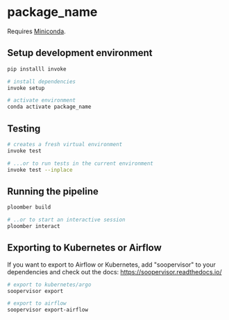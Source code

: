 # package_name

Requires [Miniconda](https://docs.conda.io/en/latest/miniconda.html).

## Setup development environment

```sh
pip installl invoke

# install dependencies
invoke setup

# activate environment
conda activate package_name
```

## Testing

```sh
# creates a fresh virtual environment
invoke test

# ...or to run tests in the current environment
invoke test --inplace
```

## Running the pipeline

```sh
ploomber build

# ..or to start an interactive session
ploomber interact
```

## Exporting to Kubernetes or Airflow

If you want to export to Airflow or Kubernetes, add "soopervisor" to your
dependencies and check out the docs: https://soopervisor.readthedocs.io/

```sh
# export to kubernetes/argo
soopervisor export

# export to airflow
soopervisor export-airflow
```
